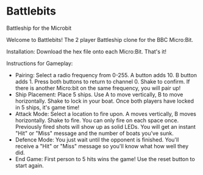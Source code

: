 # Battlebits
Battleship for the Microbit

Welcome to Battlebits! The 2 player Battleship clone for the BBC Micro:Bit.

Installation:
Download the hex file onto each Micro:Bit. That's it!

Instructions for Gameplay:
<ul>
<li>Pairing: Select a radio frequency from 0-255. A button adds 10. B button adds 1. Press both buttons to return to channel 0. Shake to confirm. If there is another Micro:bit on the same frequency, you will pair up!
<li>Ship Placement: Place 5 ships. Use A to move vertically, B to move horizontally. Shake to lock in your boat. Once both players have locked in 5 ships, it's game time!
<li>Attack Mode: Select a location to fire upon. A moves vertically, B moves horizontally. Shake to fire. You can only fire on each space once. Previously fired shots will show up as solid LEDs. You will get an instant "Hit" or "Miss" message and the number of boats you've sunk.
<li>Defence Mode: You just wait until the opponent is finished. You'll receive a "Hit" or "Miss" message so you'll know what how well they did.
<li>End Game: First person to 5 hits wins the game! Use the reset button to start again.
